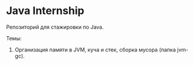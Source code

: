 # Java Internship
Репозиторий для стажировки по Java.

Темы:
1. Организация памяти в JVM, куча и стек, сборка мусора (папка jvm-gc).
